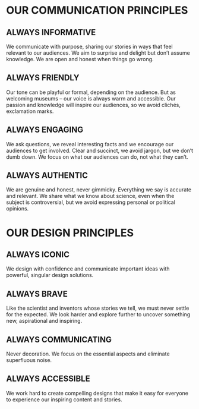 # OUR COMMUNICATION PRINCIPLES

## ALWAYS INFORMATIVE

We communicate with purpose, sharing our stories in ways that feel relevant to our audiences. We aim to surprise and delight but don’t assume knowledge. We are open and honest when things go wrong.

## ALWAYS FRIENDLY

Our tone can be playful or formal, depending on the audience. But as welcoming museums – our voice is always warm and accessible. Our passion and knowledge will inspire our audiences, so we avoid clichés, exclamation marks.

## ALWAYS ENGAGING

We ask questions, we reveal interesting facts and we encourage our audiences to get involved. Clear and succinct, we avoid jargon, but we don’t dumb down. We focus on what our audiences can do, not what they can’t.

## ALWAYS AUTHENTIC

We are genuine and honest, never gimmicky. Everything we say is accurate and relevant. We share what we know about science, even when the subject is controversial, but we avoid expressing personal or political opinions.

# OUR DESIGN PRINCIPLES

## ALWAYS ICONIC

We design with confidence and communicate important ideas with powerful, singular design solutions.

## ALWAYS BRAVE

Like the scientist and inventors whose stories we tell, we must never settle for the expected. We look harder and explore further to uncover something new, aspirational and inspiring.

## ALWAYS COMMUNICATING

Never decoration.
We focus on the essential aspects and eliminate superfluous noise.

## ALWAYS ACCESSIBLE

We work hard to create compelling designs that make it easy for everyone to experience our inspiring content and stories.
